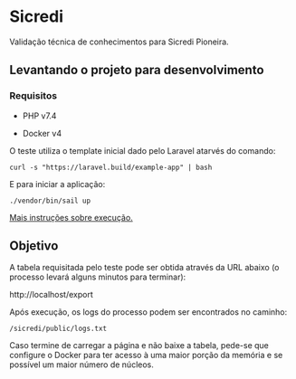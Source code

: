 # Sicredi

Validação técnica de conhecimentos para Sicredi Pioneira.

## Levantando o projeto para desenvolvimento
### Requisitos

- PHP v7.4

- Docker v4

O teste utiliza o template inicial dado pelo Laravel atarvés do comando:

```
curl -s "https://laravel.build/example-app" | bash
```

E para iniciar a aplicação:

```
./vendor/bin/sail up
```

[Mais instruções sobre execução.](https://laravel.com/docs/8.x/installation)

## Objetivo

A tabela requisitada pelo teste pode ser obtida através da URL abaixo (o processo levará alguns minutos para terminar):

http://localhost/export

Após execução, os logs do processo podem ser encontrados no caminho:

```
/sicredi/public/logs.txt
```

Caso termine de carregar a página e não baixe a tabela, pede-se que configure o Docker para ter acesso à uma maior porção da memória e se possível um maior número de núcleos.
